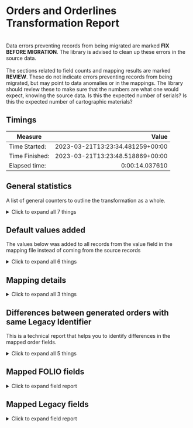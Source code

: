 # Orders and Orderlines Transformation Report   
<br/>Data errors preventing records from being migrated are marked **FIX BEFORE MIGRATION**. The library is advised to clean up these errors in the source data.<br/><br/> The sections related to field counts and mapping results are marked **REVIEW**. These do not indicate errors preventing records from being migrated, but may point to data anomalies or in the mappings. The library should review these to make sure that the numbers are what one would expect, knowing the source data. Is this the expected number of serials? Is this the expected number of cartographic materials?
## Timings   
   
Measure | Value   
--- | ---:   
Time Started: | 2023-03-21T13:23:34.481259+00:00   
Time Finished: | 2023-03-21T13:23:48.518869+00:00   
Elapsed time: | 0:00:14.037610   
   
## General statistics    
A list of general counters to outline the transformation as a whole.    
<details><summary>Click to expand all 7 things</summary>     
   
Measure | Count   
--- | ---:   
Empty rows in sierra_orders.tsv | 0   
Instance ID mapped from previously migrated bib records | 6   
Number of files processed | 1   
PO-lines merged into one PO | 1   
Successfully matched Vendor against code | 3   
Total rows in sierra_orders.tsv | 3   
</details>   
   
## Default values added    
The values below was added to all records from the value field in the mapping file instead of coming from the source records    
<details><summary>Click to expand all 6 things</summary>     
   
Measure | Count   
--- | ---:   
API added to compositePoLines[0].source | 6   
From Schema: approved -> False | 3   
From Schema: reEncumber -> False | 3   
From Schema: workflowStatus -> Pending | 3   
USD added to compositePoLines[0].cost.currency | 6   
</details>   
   
## Mapping details    
    
<details><summary>Click to expand all 3 things</summary>     
   
Measure | Count   
--- | ---:   
Replaced s in ORD TYPE with Electronic Resource | 6   
Replaced s in ORD TYPE with One-Time | 3   
</details>   
   
## Differences between generated orders with same Legacy Identifier    
This is a technical report that helps you to identify differences in the mapped order fields.     
<details><summary>Click to expand all 5 things</summary>     
   
Measure | Count   
--- | ---:   
root['compositePoLines'][0]['instanceId'] | 1   
root['compositePoLines'][0]['titleOrPackage'] | 1   
root['metadata']['createdDate'] | 2   
root['metadata']['updatedDate'] | 2   
</details>   

## Mapped FOLIO fields
<details><summary>Click to expand field report</summary>     

FOLIO Field | Mapped | Unmapped  
--- | --- | ---:  
</details>   

## Mapped Legacy fields
<details><summary>Click to expand field report</summary>     

Legacy Field | Present | Mapped | Unmapped  
--- | --- | --- | ---:  
ORD TYPE | 3 (100.0%) | 3 (100%) | 0  
RECORD #(Order) | 3 (100.0%) | 3 (100%) | 0  
VENDOR | 3 (100.0%) | 3 (100%) | 0  
</details>   
